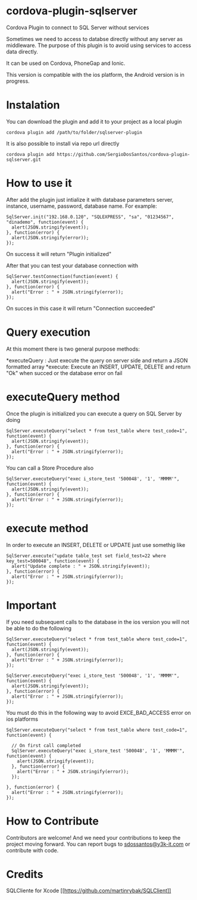 # cordova-plugin-sqlserver
Cordova Plugin to connect to SQL Server without services

Sometimes we need to access to databse directly without any server as middleware. 
The purpose of this plugin is to avoid using services to access data directly.

It can be used on Cordova, PhoneGap and Ionic.

This version is compatible with the ios platform, the Android version is in progress.

# Instalation

  You can download the plugin and add it to your project as a local plugin
  
```
cordova plugin add /path/to/folder/sqlserver-plugin
```

  It is also possible to install via repo url directly
  
```
cordova plugin add https://github.com/SergioDosSantos/cordova-plugin-sqlserver.git
```

# How to use it

  After add the plugin just intialize it with database parameters server, instance, username, password, database name. For example:

```
SqlServer.init("192.168.0.120", "SQLEXPRESS", "sa", "01234567", "dinademo", function(event) {
  alert(JSON.stringify(event));
}, function(error) {
  alert(JSON.stringify(error));
});
```

On success it will return "Plugin initialized"

After that you can test your database connection with

```
SqlServer.testConnection(function(event) {
  alert(JSON.stringify(event));
}, function(error) {
  alert("Error : " + JSON.stringify(error));
});				
```
On succes in this case it will return "Connection succeeded"

# Query execution

At this moment there is two general purpose methods:

*executeQuery : Just execute the query on server side and return a JSON formatted array
*execute: Execute an INSERT, UPDATE, DELETE and return "Ok" when succed or the database error on fail

# executeQuery method 

Once the plugin is initialized you can execute a query on SQL Server by doing 

```
SqlServer.executeQuery("select * from test_table where test_code=1", function(event) {
  alert(JSON.stringify(event));
}, function(error) {
  alert("Error : " + JSON.stringify(error));
});				
```
 
You can call a Store Procedure also
```
SqlServer.executeQuery("exec i_store_test '500048', '1', 'MMMM'", function(event) {
  alert(JSON.stringify(event));
}, function(error) {
  alert("Error : " + JSON.stringify(error));
});
```
 
# execute method

In order to execute an INSERT, DELETE or UPDATE just use somethig like

```
SqlServer.execute("update table_test set field_test=22 where key_test=500048", function(event) {
  alert("Update complete : " + JSON.stringify(event));
}, function(error) {
  alert("Error : " + JSON.stringify(error));
});
```

# Important
  
If you need subsequent calls to the database in the ios version you will not be able to do the following

```
SqlServer.executeQuery("select * from test_table where test_code=1", function(event) {
  alert(JSON.stringify(event));
}, function(error) {
  alert("Error : " + JSON.stringify(error));
});				

SqlServer.executeQuery("exec i_store_test '500048', '1', 'MMMM'", function(event) {
  alert(JSON.stringify(event));
}, function(error) {
  alert("Error : " + JSON.stringify(error));
});
```

You must do this in the following way to avoid EXCE_BAD_ACCESS error on ios platforms

```
SqlServer.executeQuery("select * from test_table where test_code=1", function(event) {
    
  // On first call completed
  SqlServer.executeQuery("exec i_store_test '500048', '1', 'MMMM'", function(event) {
    alert(JSON.stringify(event));
  }, function(error) {
    alert("Error : " + JSON.stringify(error));
  });
  
}, function(error) {
  alert("Error : " + JSON.stringify(error));
});				

```

# How to Contribute

Contributors are welcome! And we need your contributions to keep the project moving forward. 
You can report bugs to sdossantos@y3k-it.com or contribute with code.

# Credits

SQLCliente for Xcode [[https://github.com/martinrybak/SQLClient]]